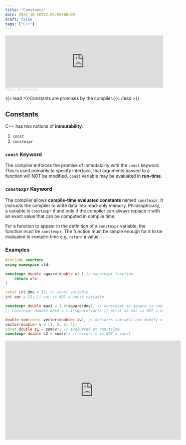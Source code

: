 ```yaml
---
title: "Constants"
date: 2022-10-26T22:03:59+08:00
draft: false
tags: ["C++"]
---
```


<iframe width="100%" height="166" scrolling="no" frameborder="no" allow="autoplay" src="https://w.soundcloud.com/player/?url=https%3A//api.soundcloud.com/tracks/357540014&color=%23ff5500&auto_play=false&hide_related=false&show_comments=true&show_user=true&show_reposts=false&show_teaser=true"></iframe><div style="font-size: 10px; color: #cccccc;line-break: anywhere;word-break: normal;overflow: hidden;white-space: nowrap;text-overflow: ellipsis; font-family: Interstate,Lucida Grande,Lucida Sans Unicode,Lucida Sans,Garuda,Verdana,Tahoma,sans-serif;font-weight: 100;"><a href="https://soundcloud.com/nagiha" title="Nagiha" target="_blank" style="color: #cccccc; text-decoration: none;">Nagiha</a> · <a href="https://soundcloud.com/nagiha/reprosperitas" title="Re:prosperitás" target="_blank" style="color: #cccccc; text-decoration: none;">Re:prosperitás</a></div>

{{< lead >}}Constants are promises by the compiler.{{< /lead >}}

## Constants

C++ has two notions of **immutability**:
1. `const`
2. `constexpr`

### `const` Keyword

The compiler enforces the promise of immutability with the `const` keyword. This is used primarily to specify interface, that arguments passed to a function will NOT be modified. `const` variable may be evaluated in **run-time**.

### `constexpr` Keyword

The compiler allows **compile-time evaluated constants** named `constexpr`. It instructs the compiler to write data into read-only memory. Philosophically, a variable is `constexpr` if and only if the compiler can always replace it with an exact value that can be computed in compile time.

For a function to appear in the definition of a `constexpr` variable, the function must be `constexpr`. The function must be simple enough for it to be evaluated in compile-time e.g. `return` a value.

### Examples

```cpp
#include <vector>
using namespace std;

constexpr double square(double x) { // constexpr function
    return x*x;
}

const int dmv = 17; // const variable
int var = 12; // var is NOT a const variable

constexpr double max1 = 1.4*square(dmv); // constexpr as square is constexpr and dmv is const
// constexpr double max2 = 1.4*square(var); // error as var is NOT a const

double sum(const vector<double> &v); // declares sum will not modify v
vector<double> v = {1, 2, 3, 4};
const double s1 = sum(v); // evaluated at run-tiime
constexpr double s2 = sum(v); // error: v is NOT a const
```

<iframe width="560" height="315" src="https://www.youtube.com/embed/Hj4EowvYAOQ" title="YouTube video player" frameborder="0" allow="accelerometer; autoplay; clipboard-write; encrypted-media; gyroscope; picture-in-picture" allowfullscreen></iframe>
